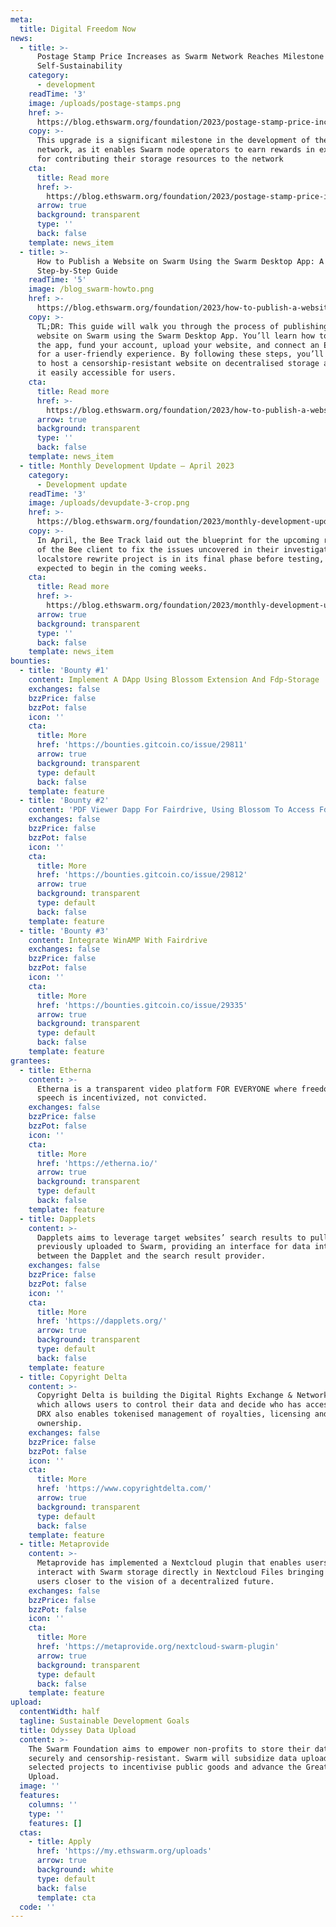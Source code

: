 ```yaml
---
meta:
  title: Digital Freedom Now
news:
  - title: >-
      Postage Stamp Price Increases as Swarm Network Reaches Milestone of
      Self-Sustainability
    category:
      - development
    readTime: '3'
    image: /uploads/postage-stamps.png
    href: >-
      https://blog.ethswarm.org/foundation/2023/postage-stamp-price-increases-as-swarm-network-reaches-milestone-of-self-sustainability/
    copy: >-
      This upgrade is a significant milestone in the development of the Swarm
      network, as it enables Swarm node operators to earn rewards in exchange
      for contributing their storage resources to the network
    cta:
      title: Read more
      href: >-
        https://blog.ethswarm.org/foundation/2023/postage-stamp-price-increases-as-swarm-network-reaches-milestone-of-self-sustainability/
      arrow: true
      background: transparent
      type: ''
      back: false
    template: news_item
  - title: >-
      How to Publish a Website on Swarm Using the Swarm Desktop App: A
      Step-by-Step Guide
    readTime: '5'
    image: /blog_swarm-howto.png
    href: >-
      https://blog.ethswarm.org/foundation/2023/how-to-publish-a-website-on-swarm-using-the-swarm-desktop-app-a-step-by-step-guide/
    copy: >-
      TL;DR: This guide will walk you through the process of publishing a
      website on Swarm using the Swarm Desktop App. You’ll learn how to install
      the app, fund your account, upload your website, and connect an ENS domain
      for a user-friendly experience. By following these steps, you’ll be able
      to host a censorship-resistant website on decentralised storage and make
      it easily accessible for users.
    cta:
      title: Read more
      href: >-
        https://blog.ethswarm.org/foundation/2023/how-to-publish-a-website-on-swarm-using-the-swarm-desktop-app-a-step-by-step-guide/
      arrow: true
      background: transparent
      type: ''
      back: false
    template: news_item
  - title: Monthly Development Update – April 2023
    category:
      - Development update
    readTime: '3'
    image: /uploads/devupdate-3-crop.png
    href: >-
      https://blog.ethswarm.org/foundation/2023/monthly-development-update-april-2023/
    copy: >-
      In April, the Bee Track laid out the blueprint for the upcoming releases
      of the Bee client to fix the issues uncovered in their investigation. The
      localstore rewrite project is in its final phase before testing, which is
      expected to begin in the coming weeks.
    cta:
      title: Read more
      href: >-
        https://blog.ethswarm.org/foundation/2023/monthly-development-update-april-2023/
      arrow: true
      background: transparent
      type: ''
      back: false
    template: news_item
bounties:
  - title: 'Bounty #1'
    content: Implement A DApp Using Blossom Extension And Fdp-Storage
    exchanges: false
    bzzPrice: false
    bzzPot: false
    icon: ''
    cta:
      title: More
      href: 'https://bounties.gitcoin.co/issue/29811'
      arrow: true
      background: transparent
      type: default
      back: false
    template: feature
  - title: 'Bounty #2'
    content: 'PDF Viewer Dapp For Fairdrive, Using Blossom To Access Fdp-Storage'
    exchanges: false
    bzzPrice: false
    bzzPot: false
    icon: ''
    cta:
      title: More
      href: 'https://bounties.gitcoin.co/issue/29812'
      arrow: true
      background: transparent
      type: default
      back: false
    template: feature
  - title: 'Bounty #3'
    content: Integrate WinAMP With Fairdrive
    exchanges: false
    bzzPrice: false
    bzzPot: false
    icon: ''
    cta:
      title: More
      href: 'https://bounties.gitcoin.co/issue/29335'
      arrow: true
      background: transparent
      type: default
      back: false
    template: feature
grantees:
  - title: Etherna
    content: >-
      Etherna is a transparent video platform FOR EVERYONE where freedom of
      speech is incentivized, not convicted.
    exchanges: false
    bzzPrice: false
    bzzPot: false
    icon: ''
    cta:
      title: More
      href: 'https://etherna.io/'
      arrow: true
      background: transparent
      type: default
      back: false
    template: feature
  - title: Dapplets
    content: >-
      Dapplets aims to leverage target websites’ search results to pull data
      previously uploaded to Swarm, providing an interface for data interchange
      between the Dapplet and the search result provider.
    exchanges: false
    bzzPrice: false
    bzzPot: false
    icon: ''
    cta:
      title: More
      href: 'https://dapplets.org/'
      arrow: true
      background: transparent
      type: default
      back: false
    template: feature
  - title: Copyright Delta
    content: >-
      Copyright Delta is building the Digital Rights Exchange & Network (DRX)
      which allows users to control their data and decide who has access to it.
      DRX also enables tokenised management of royalties, licensing and
      ownership.
    exchanges: false
    bzzPrice: false
    bzzPot: false
    icon: ''
    cta:
      title: More
      href: 'https://www.copyrightdelta.com/'
      arrow: true
      background: transparent
      type: default
      back: false
    template: feature
  - title: Metaprovide
    content: >-
      Metaprovide has implemented a Nextcloud plugin that enables users to
      interact with Swarm storage directly in Nextcloud Files bringing Nextcloud
      users closer to the vision of a decentralized future.
    exchanges: false
    bzzPrice: false
    bzzPot: false
    icon: ''
    cta:
      title: More
      href: 'https://metaprovide.org/nextcloud-swarm-plugin'
      arrow: true
      background: transparent
      type: default
      back: false
    template: feature
upload:
  contentWidth: half
  tagline: Sustainable Development Goals
  title: Odyssey Data Upload
  content: >-
    The Swarm Foundation aims to empower non-profits to store their data
    securely and censorship-resistant. Swarm will subsidize data uploads from
    selected projects to incentivise public goods and advance the Great Data
    Upload.
  image: ''
  features:
    columns: ''
    type: ''
    features: []
  ctas:
    - title: Apply
      href: 'https://my.ethswarm.org/uploads'
      arrow: true
      background: white
      type: default
      back: false
      template: cta
  code: ''
---
```


